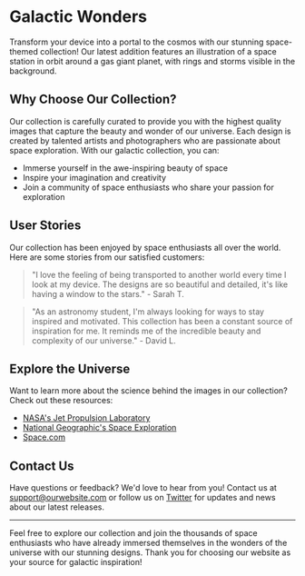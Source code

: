 <!--font:Orbitron-->

# Galactic Wonders

<!--font:Barlow Condensed-->

Transform your device into a portal to the cosmos with our stunning space-themed collection! Our latest addition features an illustration of a space station in orbit around a gas giant planet, with rings and storms visible in the background.

## Why Choose Our Collection?

Our collection is carefully curated to provide you with the highest quality images that capture the beauty and wonder of our universe. Each design is created by talented artists and photographers who are passionate about space exploration. With our galactic collection, you can:

-   Immerse yourself in the awe-inspiring beauty of space
-   Inspire your imagination and creativity
-   Join a community of space enthusiasts who share your passion for exploration

## User Stories

Our collection has been enjoyed by space enthusiasts all over the world. Here are some stories from our satisfied customers:

> "I love the feeling of being transported to another world every time I look at my device. The designs are so beautiful and detailed, it's like having a window to the stars." - Sarah T.

> "As an astronomy student, I'm always looking for ways to stay inspired and motivated. This collection has been a constant source of inspiration for me. It reminds me of the incredible beauty and complexity of our universe." - David L.

## Explore the Universe

Want to learn more about the science behind the images in our collection? Check out these resources:

-   [NASA's Jet Propulsion Laboratory](#jpl)
-   [National Geographic's Space Exploration](#natgeo)
-   [Space.com](#space)

## Contact Us

Have questions or feedback? We'd love to hear from you! Contact us at [support@ourwebsite.com](mailto:support@ourwebsite.com) or follow us on [Twitter](#twitter) for updates and news about our latest releases.

---

Feel free to explore our collection and join the thousands of space enthusiasts who have already immersed themselves in the wonders of the universe with our stunning designs. Thank you for choosing our website as your source for galactic inspiration!

<!--

Write me content for website with wallpaper which alt text is:

"An illustration of a space station in orbit around a gas giant planet, with rings and storms visible in the background."

The name/title of the page should not be 1:1 copy of the alt text but rather a real content of the website which is using this wallpaper.

- Use markdown format
- Start with heading
- Heading should be short and concise
- The content should look like a real website
- The website should not be about the wallpaper, wallpaper is just a related background
- Heading should be contain work "wallpaper" or "background"
- Include real sections like references, contact, user stories, etc. use things relevant to the page purpose.
- Feel free to use structure like headings, bullets, numbering, blockquotes, paragraphs, horizontal lines, etc.
- You can use formatting like bold or _italic_
- You can include UTF-8 emojis
- Links should be only #hash anchors (and you can refer to the document itself)
- Do not include images


---


# Explore the Wonders of Space with Our Galactic Wallpaper

Transform your desktop or mobile device with our stunning space-themed wallpaper! Our latest addition features an illustration of a space station in orbit around a gas giant planet, with rings and storms visible in the background.

## Why Choose Our Wallpaper?

Our wallpaper collection is carefully curated to provide you with the highest quality images that are sure to impress. Each wallpaper is designed by talented artists and photographers who capture the beauty and wonder of our universe. With our galactic wallpaper, you can:

- Transform your device into a work of art
- Experience the awe-inspiring beauty of space every time you use your device
- Inspire your imagination and creativity
- Join a community of space enthusiasts who share your passion for exploration

## User Stories

Our wallpaper has been enjoyed by space enthusiasts all over the world. Here are some stories from our satisfied customers:

> "I love the feeling of being transported to another world every time I look at my desktop. The wallpaper is so beautiful and detailed, it's like having a window to the stars." - Sarah T.

> "As an astronomy student, I'm always looking for ways to stay inspired and motivated. This wallpaper has been a constant source of inspiration for me. It reminds me of the incredible beauty and complexity of our universe." - David L.

## References

Want to learn more about the science behind the image on our wallpaper? Check out these resources:

- [NASA's Jet Propulsion Laboratory](#jpl)
- [National Geographic's Space Exploration](#natgeo)
- [Space.com](#space)

## Contact Us

Have questions or feedback? We'd love to hear from you! Contact us at [support@ourwebsite.com](mailto:support@ourwebsite.com) or follow us on [Twitter](#twitter) for updates and news about our latest releases.

---

Feel free to download our wallpaper and join the thousands of space enthusiasts who have already transformed their devices with our stunning images. Thank you for choosing our website as your source for galactic inspiration!


---


Heading should not include word "wallpaper". The website should not be about the wallpaper itself, wallpaper is just a related background, rewrite whole content.


---


# Discover the Wonders of Space with Our Galactic Collection

Transform your device into a portal to the cosmos with our stunning space-themed collection! Our latest addition features an illustration of a space station in orbit around a gas giant planet, with rings and storms visible in the background.

## Why Choose Our Collection?

Our collection is carefully curated to provide you with the highest quality images that capture the beauty and wonder of our universe. Each design is created by talented artists and photographers who are passionate about space exploration. With our galactic collection, you can:

- Immerse yourself in the awe-inspiring beauty of space
- Inspire your imagination and creativity
- Join a community of space enthusiasts who share your passion for exploration

## User Stories

Our collection has been enjoyed by space enthusiasts all over the world. Here are some stories from our satisfied customers:

> "I love the feeling of being transported to another world every time I look at my device. The designs are so beautiful and detailed, it's like having a window to the stars." - Sarah T.

> "As an astronomy student, I'm always looking for ways to stay inspired and motivated. This collection has been a constant source of inspiration for me. It reminds me of the incredible beauty and complexity of our universe." - David L.

## Explore the Universe

Want to learn more about the science behind the images in our collection? Check out these resources:

- [NASA's Jet Propulsion Laboratory](#jpl)
- [National Geographic's Space Exploration](#natgeo)
- [Space.com](#space)

## Contact Us

Have questions or feedback? We'd love to hear from you! Contact us at [support@ourwebsite.com](mailto:support@ourwebsite.com) or follow us on [Twitter](#twitter) for updates and news about our latest releases.

---

Feel free to explore our collection and join the thousands of space enthusiasts who have already immersed themselves in the wonders of the universe with our stunning designs. Thank you for choosing our website as your source for galactic inspiration!

-->
